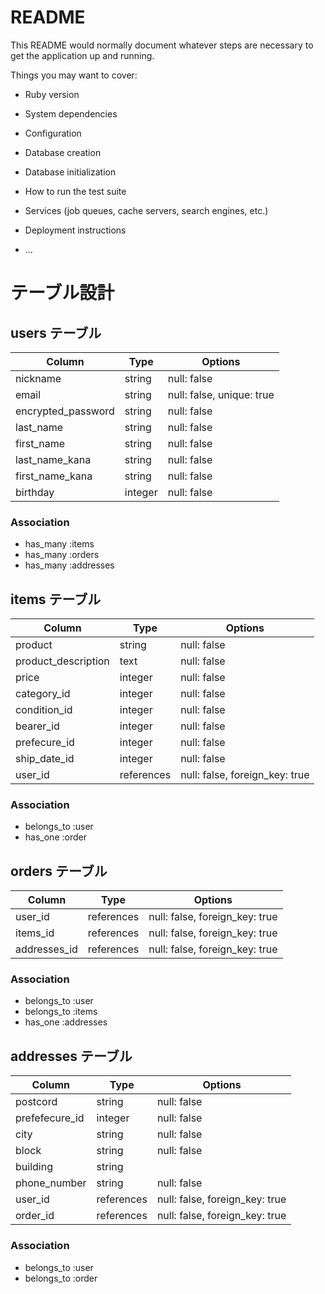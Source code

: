 # README

This README would normally document whatever steps are necessary to get the
application up and running.

Things you may want to cover:

* Ruby version

* System dependencies

* Configuration

* Database creation

* Database initialization

* How to run the test suite

* Services (job queues, cache servers, search engines, etc.)

* Deployment instructions

* ...
# テーブル設計

## users テーブル

| Column             | Type    | Options                   |
| ------------------ | ------- | ------------------------- |
| nickname           | string  | null: false               |
| email              | string  | null: false, unique: true |
| encrypted_password | string  | null: false               |
| last_name          | string  | null: false               |
| first_name         | string  | null: false               |
| last_name_kana     | string  | null: false               |
| first_name_kana    | string  | null: false               |
| birthday           | integer | null: false               |



### Association

- has_many :items
- has_many :orders
- has_many :addresses



## items テーブル

| Column              | Type       | Options                       |
| ------------------- | ---------- | ----------------------------- |
| product             | string     | null: false                   |
| product_description | text       | null: false                   |
| price               | integer    | null: false                   |
| category_id         | integer    | null: false                   |
| condition_id        | integer    | null: false                   |
| bearer_id           | integer    | null: false                   |
| prefecure_id        | integer    | null: false                   |
| ship_date_id        | integer    | null: false                   |
| user_id             | references | null: false, foreign_key: true|

### Association

- belongs_to :user
- has_one :order



## orders テーブル

| Column       | Type       | Options                        |
| ------------ | ---------- | ------------------------------ |
| user_id      | references | null: false, foreign_key: true |
| items_id     | references | null: false, foreign_key: true |
| addresses_id | references | null: false, foreign_key: true |


### Association

- belongs_to :user
- belongs_to :items
- has_one :addresses




## addresses テーブル

| Column         | Type       | Options                        |
| -------------- | ---------- | ------------------------------ |
| postcord       | string     | null: false                    |
| prefefecure_id | integer    | null: false                    |
| city           | string     | null: false                    |
| block          | string     | null: false                    |
| building       | string     |                                |
| phone_number   | string     | null: false                    |
| user_id        | references | null: false, foreign_key: true |
| order_id       | references | null: false, foreign_key: true |

### Association

- belongs_to :user
- belongs_to :order
